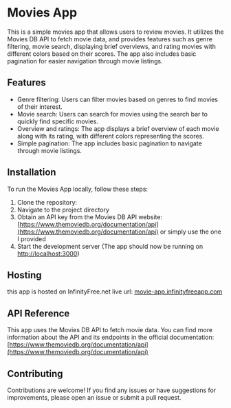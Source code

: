 # Movies App

This is a simple movies app that allows users to review movies. It utilizes the Movies DB API to fetch movie data, and provides features such as genre filtering, movie search, displaying brief overviews, and rating movies with different colors based on their scores. The app also includes basic pagination for easier navigation through movie listings.

## Features

- Genre filtering: Users can filter movies based on genres to find movies of their interest.
- Movie search: Users can search for movies using the search bar to quickly find specific movies.
- Overview and ratings: The app displays a brief overview of each movie along with its rating, with different colors representing the scores.
- Simple pagination: The app includes basic pagination to navigate through movie listings.

## Installation

To run the Movies App locally, follow these steps:

1. Clone the repository:
2. Navigate to the project directory
3. Obtain an API key from the Movies DB API website: [https://www.themoviedb.org/documentation/api](https://www.themoviedb.org/documentation/api) or simply use the one I provided
4. Start the development server (The app should now be running on [http://localhost:3000](http://localhost:3000))

## Hosting

this app is hosted on InfinityFree.net
live url: [movie-app.infinityfreeapp.com](http://movie-app.infinityfreeapp.com/)

## API Reference

This app uses the Movies DB API to fetch movie data. You can find more information about the API and its endpoints in the official documentation: [https://www.themoviedb.org/documentation/api](https://www.themoviedb.org/documentation/api)

## Contributing

Contributions are welcome! If you find any issues or have suggestions for improvements, please open an issue or submit a pull request.
